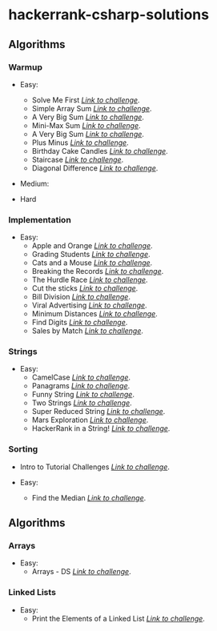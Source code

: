 # hackerrank-csharp-solutions

## Algorithms
### Warmup
- Easy:
	- Solve Me First *[Link to challenge](https://www.hackerrank.com/challenges/solve-me-first/problem?isFullScreen=true)*.
	- Simple Array Sum *[Link to challenge](https://www.hackerrank.com/challenges/simple-array-sum/problem?isFullScreen=true)*.
	- A Very Big Sum *[Link to challenge](https://www.hackerrank.com/challenges/a-very-big-sum/problem?isFullScreen=true)*.
	- Mini-Max Sum *[Link to challenge](https://www.hackerrank.com/challenges/mini-max-sum/problem?isFullScreen=true)*.
	- A Very Big Sum *[Link to challenge](https://www.hackerrank.com/challenges/a-very-big-sum/problem?isFullScreen=true)*.
	- Plus Minus *[Link to challenge](https://www.hackerrank.com/challenges/plus-minus/problem?isFullScreen=true)*.
	- Birthday Cake Candles *[Link to challenge](https://www.hackerrank.com/challenges/birthday-cake-candles/problem?isFullScreen=true)*.
	- Staircase *[Link to challenge](https://www.hackerrank.com/challenges/staircase/problem?isFullScreen=true)*.
	- Diagonal Difference *[Link to challenge](https://www.hackerrank.com/challenges/diagonal-difference/problem?isFullScreen=true)*.

- Medium:
- Hard

### Implementation
- Easy:
	- Apple and Orange *[Link to challenge](https://www.hackerrank.com/challenges/apple-and-orange/problem?isFullScreen=true)*.
	- Grading Students *[Link to challenge](https://www.hackerrank.com/challenges/grading/problem?isFullScreen=true)*.
	- Cats and a Mouse *[Link to challenge](https://www.hackerrank.com/challenges/cats-and-a-mouse/problem?isFullScreen=true)*.
	- Breaking the Records *[Link to challenge](https://www.hackerrank.com/challenges/breaking-best-and-worst-records/problem?isFullScreen=true)*.
	- The Hurdle Race *[Link to challenge](https://www.hackerrank.com/challenges/the-hurdle-race/problem?isFullScreen=true)*.
	- Cut the sticks *[Link to challenge](https://www.hackerrank.com/challenges/cut-the-sticks/problem?isFullScreen=true)*.
	- Bill Division *[Link to challenge](https://www.hackerrank.com/challenges/bon-appetit/problem?isFullScreen=true)*.
	- Viral Advertising *[Link to challenge](https://www.hackerrank.com/challenges/strange-advertising/problem?isFullScreen=true)*.
	- Minimum Distances *[Link to challenge](https://www.hackerrank.com/challenges/minimum-distances/problem?isFullScreen=true)*.
	- Find Digits *[Link to challenge](https://www.hackerrank.com/challenges/find-digits/problem?isFullScreen=true)*.
	- Sales by Match *[Link to challenge](https://www.hackerrank.com/challenges/sock-merchant/problem?isFullScreen=true)*.

### Strings
- Easy:
	- CamelCase *[Link to challenge](https://www.hackerrank.com/challenges/camelcase/problem?isFullScreen=true)*.
	- Panagrams *[Link to challenge](https://www.hackerrank.com/challenges/pangrams/problem?isFullScreen=true)*.
	- Funny String *[Link to challenge](https://www.hackerrank.com/challenges/funny-string/problem?isFullScreen=true)*.
	- Two Strings *[Link to challenge](https://www.hackerrank.com/challenges/two-strings/problem?isFullScreen=true)*.
	- Super Reduced String *[Link to challenge](https://www.hackerrank.com/challenges/reduced-string/problem?isFullScreen=true)*.
	- Mars Exploration *[Link to challenge](https://www.hackerrank.com/challenges/mars-exploration/problem?isFullScreen=true)*.
	- HackerRank in a String! *[Link to challenge](https://www.hackerrank.com/challenges/hackerrank-in-a-string/problem?isFullScreen=true)*.

### Sorting
- Intro to Tutorial Challenges *[Link to challenge](https://www.hackerrank.com/challenges/tutorial-intro/problem?isFullScreen=true)*.

- Easy:
	- Find the Median *[Link to challenge](https://www.hackerrank.com/challenges/find-the-median/problem?isFullScreen=true)*.

## Algorithms
### Arrays
- Easy:
	- Arrays - DS *[Link to challenge](https://www.hackerrank.com/challenges/arrays-ds/problem?isFullScreen=true)*.

### Linked Lists
- Easy:
	- Print the Elements of a Linked List *[Link to challenge](https://www.hackerrank.com/challenges/print-the-elements-of-a-linked-list/problem?isFullScreen=true)*.
